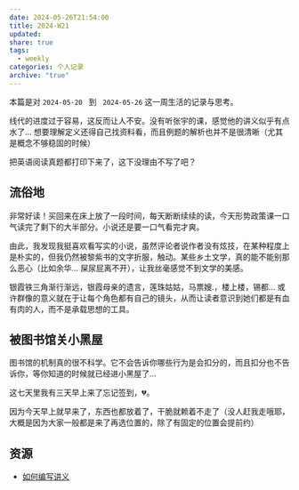 ```yaml
---
date: 2024-05-26T21:54:00
title: 2024-W21
updated: 
share: true
tags:
  - weekly
categories: 个人记录
archive: "true"
---
```


本篇是对 `2024-05-20 ` 到 ` 2024-05-26` 这一周生活的记录与思考。

线代的进度过于容易，这反而让人不安。没有听张宇的课，感觉他的讲义似乎有点水了... 想要理解定义还得自己找资料看，而且例题的解析也并不是很清晰（尤其是概念不够稳固的时候）

把英语阅读真题都打印下来了，这下没理由不写了吧？



## 流俗地

非常好读！买回来在床上放了一段时间，每天断断续续的读，今天形势政策课一口气读完了剩下的大半部分。小说还是要一口气看完才爽。

由此，我发现我挺喜欢看写实的小说，虽然评论者说作者没有炫技，在某种程度上是朴实的，但我仍然被黎紫书的文字折服，触动。某些乡土文学，真的能不能别那么恶心（比如余华... 屎尿屁离不开），让我丝毫感觉不到文学的美感。

银霞铁三角渐行渐远，银霞母亲的遗言，莲珠姑姑，马票嫂.，楼上楼，锡都... 或许群像的意义就在于让每个角色都有自己的镜头，从而让读者意识到她们都是有血有肉的人，而不是承载思想的工具。

## 被图书馆关小黑屋
图书馆的机制真的很不科学。它不会告诉你哪些行为是会扣分的，而且扣分也不告诉你，等你知道的时候就已经进小黑屋了...

这七天里我有三天早上来了忘记签到，💔。

因为今天早上就早来了，东西也都放着了，干脆就赖着不走了（没人赶我走哦耶，大概是因为大家一般都是来了再选位置的，除了有固定的位置会提前约）

## 资源

- [如何编写讲义](https://www.bilibili.com/video/BV1QU4y1Y7Bo/?p=1&vd_source=d137a8f68ec67946b0fef9810258f095)
